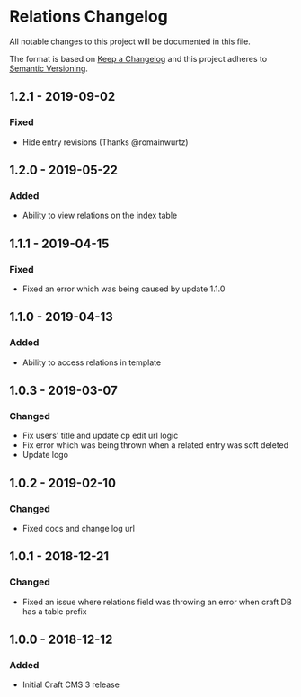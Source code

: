 # Relations Changelog

All notable changes to this project will be documented in this file.

The format is based on [Keep a Changelog](http://keepachangelog.com/) and this project adheres to [Semantic Versioning](http://semver.org/).

## 1.2.1 - 2019-09-02
### Fixed
- Hide entry revisions (Thanks @romainwurtz)

## 1.2.0 - 2019-05-22
### Added
- Ability to view relations on the index table

## 1.1.1 - 2019-04-15
### Fixed
- Fixed an error which was being caused by update 1.1.0

## 1.1.0 - 2019-04-13
### Added
- Ability to access relations in template

## 1.0.3 - 2019-03-07
### Changed
- Fix users' title and update cp edit url logic
- Fix error which was being thrown when a related entry was soft deleted
- Update logo

## 1.0.2 - 2019-02-10
### Changed
- Fixed docs and change log url

## 1.0.1 - 2018-12-21
### Changed
- Fixed an issue where relations field was throwing an error when craft DB has a table prefix

## 1.0.0 - 2018-12-12
### Added
- Initial Craft CMS 3 release
